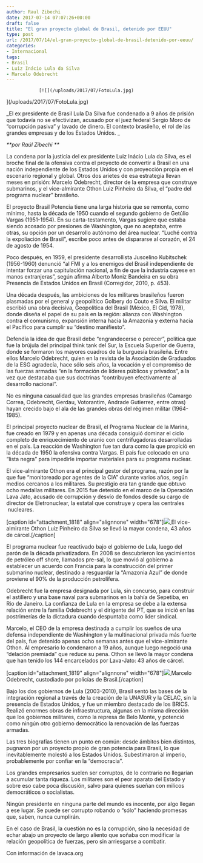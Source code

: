 ```yaml
---
author: Raul Zibechi
date: 2017-07-14 07:07:26+00:00
draft: false
title: "El gran proyecto global de Brasil, detenido por EEUU"
type: post
url: /2017/07/14/el-gran-proyecto-global-de-brasil-detenido-por-eeuu/
categories:
- Internacional
tags:
- Brasil
- Luiz Inácio Lula da Silva
- Marcelo Odebrecht
---
```



				[![](/uploads/2017/07/FotoLula.jpg)
](/uploads/2017/07/FotoLula.jpg)

_El ex presidente de Brasil Lula Da Silva fue condenado a 9 años de prisión que todavía no se efectivizan, acusado por el juez federal Sergio Moro de “corrupción pasiva” y lavado de dinero. El contexto brasileño, el rol de las grandes empresas y de los Estados Unidos. _

_**por Raúl Zibechi **_

La condena por la justicia del ex presidente Luiz Inácio Lula da Silva, es el broche final de la ofensiva contra el proyecto de convertir a Brasil en una nación independiente de los Estados Unidos y con proyección propia en el escenario regional y global. Otros dos arietes de esa estrategia llevan meses en prisión: Marcelo Odebrecht, director de la empresa que construye submarinos, y el vice-almirante Othon Luiz Pinheiro da Silva, el “padre del programa nuclear” brasileño.

El proyecto Brasil Potencia tiene una larga historia que se remonta, como mínimo, hasta la década de 1950 cuando el segundo gobierno de Getúlio Vargas (1951-1954). En su carta-testamento, Vargas sugiere que estaba siendo acosado por presiones de Washington, que no aceptaba, entre otras, su opción por un desarrollo autónomo del área nuclear. “Luché contra la expoliación de Brasil”, escribe poco antes de dispararse al corazón, el 24 de agosto de 1954.

Poco después, en 1959, el presidente desarrollista Juscelino Kubitschek (1956-1960) denunció “al FMI y a los enemigos del Brasil independiente de intentar forzar una capitulación nacional, a fin de que la industria cayese en manos extranjeras”, según afirma Alberto Moniz Bandeira en su obra Presencia de Estados Unidos en Brasil (Corregidor, 2010, p. 453).

Una década después, las ambiciones de los militares brasileños fueron plasmadas por el general y geopolítico Golbery do Couto e Silva. El militar escribió una obra decisiva, Geopolítica del Brasil (México, El Cid, 1978), donde diseña el papel de su país en la región: alianza con Washington contra el comunismo, expansión interna hacia la Amazonia y externa hacia el Pacífico para cumplir su “destino manifiesto”.

Defendía la idea de que Brasil debe “engrandecerse o perecer”, política que fue la brújula del principal think tank del Sur, la Escuela Superior de Guerra, donde se formaron los mayores cuadros de la burguesía brasileña. Entre ellos Marcelo Odebrecht, quien en la revista de la Asociación de Graduados de la ESG agradecía, hace sólo seis años, la vocación y el compromiso de las fuerzas armadas “en la formación de líderes públicos y privados”, a la vez que destacaba que sus doctrinas “contribuyen efectivamente al desarrollo nacional”.

No es ninguna casualidad que las grandes empresas brasileñas (Camargo Correa, Odebrecht, Gerdau, Votorantim, Andrade Gutierrez, entre otras) hayan crecido bajo el ala de las grandes obras del régimen militar (1964-1985).

El principal proyecto nuclear de Brasil, el Programa Nuclear de la Marina, fue creado en 1979 y en apenas una década consiguió dominar el ciclo completo de enriquecimiento de uranio con centrifugadoras desarrolladas en el país. La reacción de Washington fue tan dura como la que propició en la década de 1950 la ofensiva contra Vargas. El país fue colocado en una “lista negra” para impedirle importar materiales para su programa nuclear.

El vice-almirante Othon era el principal gestor del programa, razón por la que fue “monitoreado por agentes de la CIA” durante varios años, según medios cercanos a los militares. Su prestigio era tan grande que obtuvo ocho medallas militares. En 2015 fue detenido en el marco de la Operación Lava Jato, acusado de corrupción y desvío de fondos desde su cargo de director de Eletronuclear, la estatal que construye y opera las centrales  nucleares.

[caption id="attachment_1818" align="alignnone" width="678"][![](/uploads/2017/07/ViceAlmiranteOthonLuiz.jpg)
](/uploads/2017/07/ViceAlmiranteOthonLuiz.jpg) El vice-almirante Othon Luiz Pinheiro da Silva se llevó la mayor condena, 43 años de cárcel.[/caption]

El programa nuclear fue reactivado bajo el gobierno de Lula, luego del parón de la década privatizadora. En 2008 se descubrieron los yacimientos de petróleo off shore, llamados pre-sal, lo que movió al gobierno a establecer un acuerdo con Francia para la construcción del primer submarino nuclear, destinado a resguardar la “Amazonia Azul” de donde proviene el 90% de la producción petrolífera.

Odebrecht fue la empresa designada por Lula, sin concurso, para construir el astillero y una base naval para submarinos en la bahía de Sepetiba, en Rio de Janeiro. La confianza de Lula en la empresa se debe a la extensa relación entre la familia Odebrecht y el dirigente del PT, que se inició en las postrimerías de la dictadura cuando despuntaba como líder sindical.

Marcelo, el CEO de la empresa destinada a cumplir los sueños de una defensa independiente de Washington y la multinacional privada más fuerte del país, fue detenido apenas ocho semanas antes que el vice-almirante Othon. Al empresario lo condenaron a 19 años, aunque luego negoció una “delación premiada” que reduce su pena. Othon se llevó la mayor condena que han tenido los 144 encarcelados por Lava-Jato: 43 años de cárcel.

[caption id="attachment_1819" align="alignnone" width="678"][![](/uploads/2017/07/MarcelloOdebrecht.jpg)
](/uploads/2017/07/MarcelloOdebrecht.jpg) Marcelo Odebrecht, custodiado por policías de Brasil.[/caption]

Bajo los dos gobiernos de Lula (2003-2010), Brasil sentó las bases de la integración regional a través de la creación de la UNASUR y la CELAC, sin la presencia de Estados Unidos, y fue un miembro destacado de los BRICS. Realizó enormes obras de infraestructura, algunas en la misma dirección que los gobiernos militares, como la represa de Belo Monte, y potenció como ningún otro gobierno democrático la renovación de las fuerzas armadas.

Las tres biografías tienen un punto en común: desde ámbitos bien distintos, pugnaron por un proyecto propio de gran potencia para Brasil, lo que inevitablemente molestó a los Estados Unidos. Subestimaron al imperio, probablemente por confiar en la “democracia”.

Los grandes empresarios suelen ser corruptos, de lo contrario no llegarían a acumular tanta riqueza. Los militares son el peor aparato del Estado y sobre eso cabe poca discusión, salvo para quienes sueñan con milicos democráticos o socialistas.

Ningún presidente en ninguna parte del mundo es inocente, por algo llegan a ese lugar. Se puede ser corrupto robando o “sólo” haciendo promesas que, saben, nunca cumplirán.

En el caso de Brasil, la cuestión no es la corrupción, sino la necesidad de echar abajo un proyecto de largo aliento que soñaba con modificar la relación geopolítica de fuerzas, pero sin arriesgarse a combatir.

Con información de lavaca.org		
